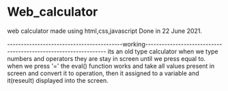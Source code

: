 # Web_calculator
web calculator made using html,css,javascript
Done in 22 June 2021.

------------------------------------------working----------------------------------------------------------------
its an old type calculator when we type numbers and operators they are stay in screen until we press equal to.
when we press '=' the eval() function works and take all values present in screen and convert it to operation, then it assigned to a variable and it(reseult) displayed into the screen.
